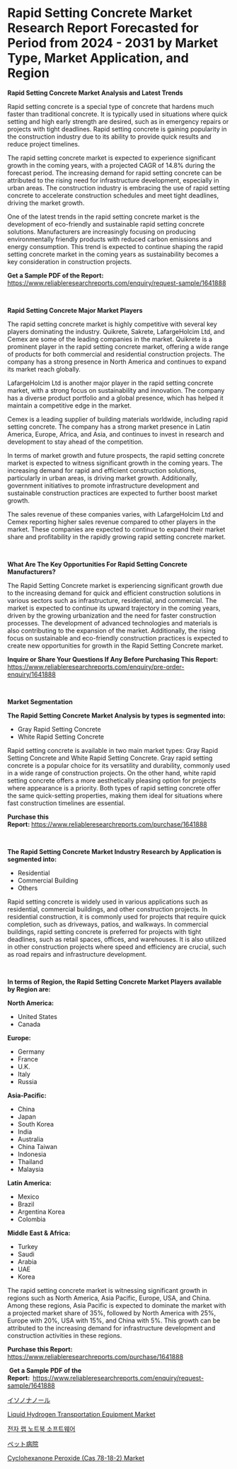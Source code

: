 <p><h1>Rapid Setting Concrete Market Research Report Forecasted for Period from 2024 -  2031 by Market Type, Market Application, and Region</h1></p><p><strong>Rapid Setting Concrete Market Analysis and Latest Trends</strong></p>
<p><p>Rapid setting concrete is a special type of concrete that hardens much faster than traditional concrete. It is typically used in situations where quick setting and high early strength are desired, such as in emergency repairs or projects with tight deadlines. Rapid setting concrete is gaining popularity in the construction industry due to its ability to provide quick results and reduce project timelines.</p><p>The rapid setting concrete market is expected to experience significant growth in the coming years, with a projected CAGR of 14.8% during the forecast period. The increasing demand for rapid setting concrete can be attributed to the rising need for infrastructure development, especially in urban areas. The construction industry is embracing the use of rapid setting concrete to accelerate construction schedules and meet tight deadlines, driving the market growth.</p><p>One of the latest trends in the rapid setting concrete market is the development of eco-friendly and sustainable rapid setting concrete solutions. Manufacturers are increasingly focusing on producing environmentally friendly products with reduced carbon emissions and energy consumption. This trend is expected to continue shaping the rapid setting concrete market in the coming years as sustainability becomes a key consideration in construction projects.</p></p>
<p><strong>Get a Sample PDF of the Report:&nbsp;</strong> <a href="https://www.reliableresearchreports.com/enquiry/request-sample/1641888">https://www.reliableresearchreports.com/enquiry/request-sample/1641888</a></p>
<p>&nbsp;</p>
<p><strong>Rapid Setting Concrete Major Market Players</strong></p>
<p><p>The rapid setting concrete market is highly competitive with several key players dominating the industry. Quikrete, Sakrete, LafargeHolcim Ltd, and Cemex are some of the leading companies in the market. Quikrete is a prominent player in the rapid setting concrete market, offering a wide range of products for both commercial and residential construction projects. The company has a strong presence in North America and continues to expand its market reach globally. </p><p>LafargeHolcim Ltd is another major player in the rapid setting concrete market, with a strong focus on sustainability and innovation. The company has a diverse product portfolio and a global presence, which has helped it maintain a competitive edge in the market.</p><p>Cemex is a leading supplier of building materials worldwide, including rapid setting concrete. The company has a strong market presence in Latin America, Europe, Africa, and Asia, and continues to invest in research and development to stay ahead of the competition.</p><p>In terms of market growth and future prospects, the rapid setting concrete market is expected to witness significant growth in the coming years. The increasing demand for rapid and efficient construction solutions, particularly in urban areas, is driving market growth. Additionally, government initiatives to promote infrastructure development and sustainable construction practices are expected to further boost market growth.</p><p>The sales revenue of these companies varies, with LafargeHolcim Ltd and Cemex reporting higher sales revenue compared to other players in the market. These companies are expected to continue to expand their market share and profitability in the rapidly growing rapid setting concrete market.</p></p>
<p>&nbsp;</p>
<p><strong>What Are The Key Opportunities For Rapid Setting Concrete Manufacturers?</strong></p>
<p><p>The Rapid Setting Concrete market is experiencing significant growth due to the increasing demand for quick and efficient construction solutions in various sectors such as infrastructure, residential, and commercial. The market is expected to continue its upward trajectory in the coming years, driven by the growing urbanization and the need for faster construction processes. The development of advanced technologies and materials is also contributing to the expansion of the market. Additionally, the rising focus on sustainable and eco-friendly construction practices is expected to create new opportunities for growth in the Rapid Setting Concrete market.</p></p>
<p><strong>Inquire or Share Your Questions If Any Before Purchasing This Report:</strong> <a href="https://www.reliableresearchreports.com/enquiry/pre-order-enquiry/1641888">https://www.reliableresearchreports.com/enquiry/pre-order-enquiry/1641888</a></p>
<p>&nbsp;</p>
<p><strong>Market Segmentation</strong></p>
<p><strong>The Rapid Setting Concrete Market Analysis by types is segmented into:</strong></p>
<p><ul><li>Gray Rapid Setting Concrete</li><li>White Rapid Setting Concrete</li></ul></p>
<p><p>Rapid setting concrete is available in two main market types: Gray Rapid Setting Concrete and White Rapid Setting Concrete. Gray rapid setting concrete is a popular choice for its versatility and durability, commonly used in a wide range of construction projects. On the other hand, white rapid setting concrete offers a more aesthetically pleasing option for projects where appearance is a priority. Both types of rapid setting concrete offer the same quick-setting properties, making them ideal for situations where fast construction timelines are essential.</p></p>
<p><strong>Purchase this Report:&nbsp;</strong><a href="https://www.reliableresearchreports.com/purchase/1641888">https://www.reliableresearchreports.com/purchase/1641888</a></p>
<p>&nbsp;</p>
<p><strong>The Rapid Setting Concrete Market Industry Research by Application is segmented into:</strong></p>
<p><ul><li>Residential</li><li>Commercial Building</li><li>Others</li></ul></p>
<p><p>Rapid setting concrete is widely used in various applications such as residential, commercial buildings, and other construction projects. In residential construction, it is commonly used for projects that require quick completion, such as driveways, patios, and walkways. In commercial buildings, rapid setting concrete is preferred for projects with tight deadlines, such as retail spaces, offices, and warehouses. It is also utilized in other construction projects where speed and efficiency are crucial, such as road repairs and infrastructure development.</p></p>
<p>&nbsp;</p>
<p><strong>In terms of Region, the Rapid Setting Concrete Market Players available by Region are:</strong></p>
<p>
    <p> <strong> North America: </strong>
        <ul>
            <li>United States</li>
            <li>Canada</li>
        </ul>
        </p> 
    <p> <strong> Europe: </strong>
        <ul>
            <li>Germany</li>
            <li>France</li>
            <li>U.K.</li>
            <li>Italy</li>
            <li>Russia</li>
        </ul>
        </p> 
    <p> <strong> Asia-Pacific: </strong>
        <ul>
            <li>China</li>
            <li>Japan</li>
            <li>South Korea</li>
            <li>India</li>
            <li>Australia</li>
            <li>China Taiwan</li>
            <li>Indonesia</li>
            <li>Thailand</li>
            <li>Malaysia</li>
        </ul>
        </p> 
    <p> <strong> Latin America: </strong>
        <ul>
            <li>Mexico</li>
            <li>Brazil</li>
            <li>Argentina Korea</li>
            <li>Colombia</li>
        </ul>
        </p> 
    <p> <strong> Middle East & Africa: </strong>
        <ul>
            <li>Turkey</li>
            <li>Saudi</li>
            <li>Arabia</li>
            <li>UAE</li>
            <li>Korea</li>
        </ul>
    </p>
    </p>
<p><p>The rapid setting concrete market is witnessing significant growth in regions such as North America, Asia Pacific, Europe, USA, and China. Among these regions, Asia Pacific is expected to dominate the market with a projected market share of 35%, followed by North America with 25%, Europe with 20%, USA with 15%, and China with 5%. This growth can be attributed to the increasing demand for infrastructure development and construction activities in these regions.</p></p>
<p><strong>Purchase this Report: </strong><a href="https://www.reliableresearchreports.com/purchase/1641888">https://www.reliableresearchreports.com/purchase/1641888</a></p>
<p>&nbsp;<strong>Get a Sample PDF of the Report:&nbsp;&nbsp;</strong><a href="https://www.reliableresearchreports.com/enquiry/request-sample/1641888">https://www.reliableresearchreports.com/enquiry/request-sample/1641888</a></p>
<p><strong></strong></p>
<p><p><a href="https://github.com/ihabdkwlxs948/Market-Research-Report-List-1/blob/main/3057073193970.md">イソノナノール</a></p><p><a href="https://issuu.com/reportprime-2/docs/liquid-hydrogen-transportation-equipment-market-si">Liquid Hydrogen Transportation Equipment Market</a></p><p><a href="https://medium.com/@lucianmaluan2022/%EC%A0%84%EC%9E%90-%EC%8B%A4%ED%97%98%EC%8B%A4-%EB%85%B8%ED%8A%B8%EB%B6%81-%EC%86%8C%ED%94%84%ED%8A%B8%EC%9B%A8%EC%96%B4-%EC%8B%9C%EC%9E%A5-%EC%9C%A0%ED%98%95-%EC%9D%91%EC%9A%A9-%EB%B0%8F-%EC%A7%80%EB%A6%AC%EC%97%90-%EB%8C%80%ED%95%9C-%ED%8F%AC%EA%B4%84%EC%A0%81-%ED%8F%89%EA%B0%80-3d8b90b77b34">전자 랩 노트북 소프트웨어</a></p><p><a href="https://medium.com/@hazelnutt83/%E3%83%9A%E3%83%83%E3%83%88%E7%97%85%E9%99%A2%E5%B8%82%E5%A0%B4%E3%81%AE%E5%88%86%E6%9E%90-%E3%82%B0%E3%83%AD%E3%83%BC%E3%83%90%E3%83%AB%E6%A5%AD%E7%95%8C%E3%81%AE%E5%B1%95%E6%9C%9B%E3%81%A8%E4%BA%88%E6%B8%AC-2024%E5%B9%B4-2031%E5%B9%B4-554642b53dc8">ペット病院</a></p><p><a href="https://issuu.com/reportprime-2/docs/cyclohexanone-peroxide-cas-78-18-2-market-size-203">Cyclohexanone Peroxide (Cas 78-18-2) Market</a></p></p>
